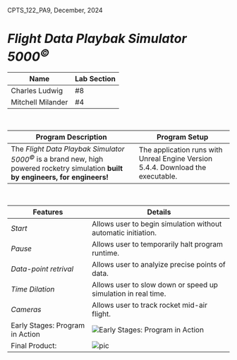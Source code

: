 CPTS_122_PA9, December, 2024
#   *Flight Data Playbak Simulator 5000<sup>©</sup>*

| Name | Lab Section |
| ----------- | ----------- |
| Charles Ludwig | #8 |
| Mitchell Milander | #4 |
<br>

|Program Description| Program Setup | 
| ------------------| ------------- |
|  The *Flight Data Playbak Simulator 5000<sup>©</sup>* is a brand new, high powered rocketry simulation **built by engineers, for engineers!** | The application runs with Unreal Engine Version 5.4.4. Download the executable.|


<br>

| Features | Details |
| ----------- | ----------- |
|  *Start* | Allows user to begin simulation without automatic initiation.|
| *Pause* | Allows user to temporarily halt program runtime. |
|  *Data-point retrival* | Allows user to analyize precise points of data.|
| *Time Dilation* | Allows user to slow down or speed up simulation in real time.| 
| *Cameras* | Allows user to track rocket mid-air flight. |
| Early Stages: Program in Action| ![Early Stages: Program in Action](https://github.com/user-attachments/assets/a252b76d-af58-4506-815f-79f09ee551b0)|
| Final Product: | ![pic](https://github.com/user-attachments/assets/8f33ba21-72c7-4672-882a-42c2a0880353) |
